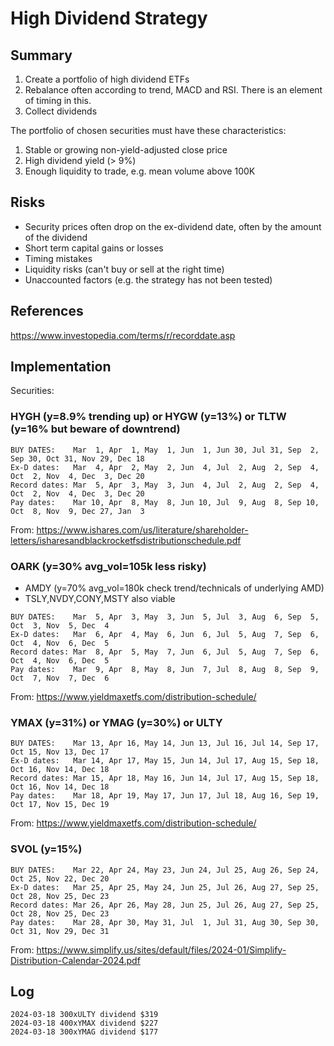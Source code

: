 # High Dividend Strategy

## Summary

1. Create a portfolio of high dividend ETFs
2. Rebalance often according to trend, MACD and RSI. There is an element of timing in this.
3. Collect dividends

The portfolio of chosen securities must have these characteristics:

1. Stable or growing non-yield-adjusted close price
2. High dividend yield (> 9%)
3. Enough liquidity to trade, e.g. mean volume above 100K


## Risks

- Security prices often drop on the ex-dividend date, often by the amount of the dividend
- Short term capital gains or losses
- Timing mistakes
- Liquidity risks (can't buy or sell at the right time)
- Unaccounted factors (e.g. the strategy has not been tested)


## References
https://www.investopedia.com/terms/r/recorddate.asp


## Implementation

Securities:

### HYGH (y=8.9% trending up) or HYGW (y=13%) or TLTW (y=16% but beware of downtrend)
```
BUY DATES:    Mar  1, Apr  1, May  1, Jun  1, Jun 30, Jul 31, Sep  2, Sep 30, Oct 31, Nov 29, Dec 18
Ex-D dates:   Mar  4, Apr  2, May  2, Jun  4, Jul  2, Aug  2, Sep  4, Oct  2, Nov  4, Dec  3, Dec 20
Record dates: Mar  5, Apr  3, May  3, Jun  4, Jul  2, Aug  2, Sep  4, Oct  2, Nov  4, Dec  3, Dec 20
Pay dates:    Mar 10, Apr  8, May  8, Jun 10, Jul  9, Aug  8, Sep 10, Oct  8, Nov  9, Dec 27, Jan  3
```
From: https://www.ishares.com/us/literature/shareholder-letters/isharesandblackrocketfsdistributionschedule.pdf


### OARK (y=30% avg_vol=105k less risky)
* AMDY (y=70% avg_vol=180k check trend/technicals of underlying AMD)
* TSLY,NVDY,CONY,MSTY also viable
```
BUY DATES:    Mar  5, Apr  3, May  3, Jun  5, Jul  3, Aug  6, Sep  5, Oct  3, Nov  5, Dec  4
Ex-D dates:   Mar  6, Apr  4, May  6, Jun  6, Jul  5, Aug  7, Sep  6, Oct  4, Nov  6, Dec  5
Record dates: Mar  8, Apr  5, May  7, Jun  6, Jul  5, Aug  7, Sep  6, Oct  4, Nov  6, Dec  5
Pay dates:    Mar  9, Apr  8, May  8, Jun  7, Jul  8, Aug  8, Sep  9, Oct  7, Nov  7, Dec  6
```
From: https://www.yieldmaxetfs.com/distribution-schedule/

### YMAX (y=31%) or YMAG (y=30%) or ULTY
```
BUY DATES:    Mar 13, Apr 16, May 14, Jun 13, Jul 16, Jul 14, Sep 17, Oct 15, Nov 13, Dec 17
Ex-D dates:   Mar 14, Apr 17, May 15, Jun 14, Jul 17, Aug 15, Sep 18, Oct 16, Nov 14, Dec 18
Record dates: Mar 15, Apr 18, May 16, Jun 14, Jul 17, Aug 15, Sep 18, Oct 16, Nov 14, Dec 18
Pay dates:    Mar 18, Apr 19, May 17, Jun 17, Jul 18, Aug 16, Sep 19, Oct 17, Nov 15, Dec 19
```
From: https://www.yieldmaxetfs.com/distribution-schedule/

### SVOL (y=15%)
```
BUY DATES:    Mar 22, Apr 24, May 23, Jun 24, Jul 25, Aug 26, Sep 24, Oct 25, Nov 22, Dec 20
Ex-D dates:   Mar 25, Apr 25, May 24, Jun 25, Jul 26, Aug 27, Sep 25, Oct 28, Nov 25, Dec 23
Record dates: Mar 26, Apr 26, May 28, Jun 25, Jul 26, Aug 27, Sep 25, Oct 28, Nov 25, Dec 23
Pay dates:    Mar 28, Apr 30, May 31, Jul  1, Jul 31, Aug 30, Sep 30, Oct 31, Nov 29, Dec 31
```
From: https://www.simplify.us/sites/default/files/2024-01/Simplify-Distribution-Calendar-2024.pdf


## Log

```
2024-03-18 300xULTY dividend $319
2024-03-18 400xYMAX dividend $227
2024-03-18 300xYMAG dividend $177
```
